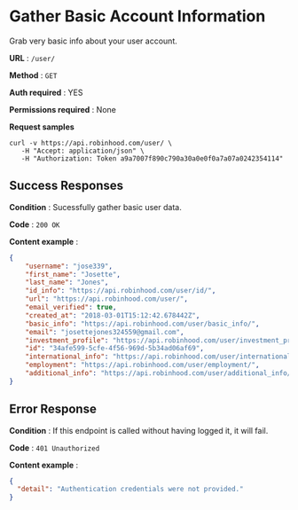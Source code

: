 # Gather Basic Account Information

Grab very basic info about your user account.

**URL** : `/user/`

**Method** : `GET`

**Auth required** : YES

**Permissions required** : None

**Request samples**

```
curl -v https://api.robinhood.com/user/ \
   -H "Accept: application/json" \
   -H "Authorization: Token a9a7007f890c790a30a0e0f0a7a07a0242354114"
```

## Success Responses

**Condition** : Sucessfully gather basic user data.

**Code** : `200 OK`

**Content example** :

```json
{
	"username": "jose339",
	"first_name": "Josette",
	"last_name": "Jones",
	"id_info": "https://api.robinhood.com/user/id/",
	"url": "https://api.robinhood.com/user/",
	"email_verified": true,
	"created_at": "2018-03-01T15:12:42.678442Z",
	"basic_info": "https://api.robinhood.com/user/basic_info/",
	"email": "josettejones324559@gmail.com",
	"investment_profile": "https://api.robinhood.com/user/investment_profile/",
	"id": "34afe599-5cfe-4f56-969d-5b34ad06af69",
	"international_info": "https://api.robinhood.com/user/international_info/",
	"employment": "https://api.robinhood.com/user/employment/",
	"additional_info": "https://api.robinhood.com/user/additional_info/"
}
```

## Error Response

**Condition** : If this endpoint is called without having logged it, it will fail.

**Code** : `401 Unauthorized`

**Content example** : 

```json
{
  "detail": "Authentication credentials were not provided."
}
```